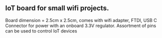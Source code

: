 ## IoT board for small wifi projects.

Board dimension = 2.5cm x 2.5cm, comes with wifi adapter, FTDI, USB C Connector for power with an onboard 3.3V regulator.
Assortment of pins can be used to control IoT devices
